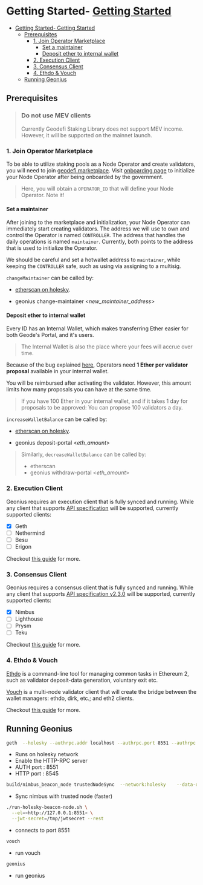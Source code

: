 # Getting Started- [Getting Started](#getting-started)

- [Getting Started- Getting Started](#getting-started--getting-started)
  - [Prerequisites](#prerequisites)
    - [1. Join Operator Marketplace](#1-join-operator-marketplace)
      - [Set a maintainer](#set-a-maintainer)
      - [Deposit ether to internal wallet](#deposit-ether-to-internal-wallet)
    - [2. Execution Client](#2-execution-client)
    - [3. Consensus Client](#3-consensus-client)
    - [4. Ethdo \& Vouch](#4-ethdo--vouch)
  - [Running Geonius](#running-geonius)

## Prerequisites

>
> ### Do not use MEV clients
>
> Currently Geodefi Staking Library does not support MEV income.
> However, it will be supported on the mainnet launch.
>

### 1. Join Operator Marketplace

To be able to utilize staking pools as a Node Operator and create validators, you will need to join [geodefi marketplace](https://www.info.geode.fi/operators). Visit [onboarding page](join.geode.fi) to initialize your Node Operator after being onboarded by the government.

> Here, you will obtain a `OPERATOR_ID` that will define your Node Operator. Note it!

#### Set a maintainer

After joining to the marketplace and initialization, your Node Operator can immediately start creating validators. The address we will use to own and control the Operator is named `CONTROLLER`. The address that handles the daily operations is named `maintainer`. Currently, both points to the address that is used to initialize the Operator.

We should be careful and set a hotwallet address to `maintainer`, while keeping the `CONTROLLER` safe, such as using via assigning to a multisig.

`changeMaintainer` can be called by:

- [etherscan on holesky](https://holesky.etherscan.io/address/0x181C0F3103116Cc02665365c7a5E5574db011D38#writeProxyContract#F5).
<!-- TODO below script -->
- geonius change-maintainer <_new_maintainer_address_>

#### Deposit ether to internal wallet

Every ID has an Internal Wallet, which makes transferring Ether easier for both Geode's Portal, and it's users.

> The Internal Wallet is also the place where your fees will accrue over time.

Because of the bug explained [here](https://medium.com/immunefi/rocketpool-lido-frontrunning-bug-fix-postmortem-e701f26d7971), Operators need **1 Ether per validator proposal** available in your internal wallet.

You will be reimbursed after activating the validator. However, this amount limits how many proposals you can have at the same time.

> If you have 100 Ether in your internal wallet, and if it takes 1 day for proposals to be approved:
> You can propose 100 validators a day.

`increaseWalletBalance` can be called by:

- [etherscan on holesky](https://holesky.etherscan.io/address/0x181C0F3103116Cc02665365c7a5E5574db011D38#writeProxyContract#F12).
<!-- TODO below script -->
- geonius deposit-portal <_eth_amount_>
  
> Similarly, `decreaseWalletBalance` can be called by:
>
> - etherscan
> - geonius withdraw-portal <_eth_amount_>

### 2. Execution Client

Geonius requires an execution client that is fully synced and running.
While any client that supports [API specification](https://ethereum.github.io/execution-apis/api-documentation/) will be supported, currently supported clients:

- [x] Geth
- [ ] Nethermind
- [ ] Besu
- [ ] Erigon

Checkout [this guide](./docs/guides/execution_clients.md) for more.

### 3. Consensus Client

Geonius requires a consensus client that is fully synced and running.
While any client that supports [API specification v2.3.0](https://ethereum.github.io/beacon-APIs/?urls.primaryName=v2.3.0) will be supported, currently supported clients:

- [x] Nimbus
- [ ] Lighthouse
- [ ] Prysm
- [ ] Teku

Checkout [this guide](./docs/guides/consensus_clients.md) for more.

### 4. Ethdo & Vouch

[Ethdo](https://github.com/wealdtech/ethdo) is a command-line tool for managing common tasks in Ethereum 2, such as validator deposit-data generation, voluntary exit etc.

[Vouch](https://github.com/attestantio/vouch) is a multi-node validator client that will create the bridge between the wallet managers: ethdo, dirk, etc.; and eth2 clients.

Checkout [this guide](./docs/guides/ethdo_vouch.md) for more.

## Running Geonius
<!-- TODO -->
```bash
geth  --holesky --authrpc.addr localhost --authrpc.port 8551 --authrpc.vhosts localhost --authrpc.jwtsecret /tmp/jwtsecret --http --http.api eth,net,engine,admin --snapshot=false
```

- Runs on holesky network
- Enable the HTTP-RPC server
- AUTH port : 8551
- HTTP port : 8545

```bash
build/nimbus_beacon_node trustedNodeSync  --network:holesky    --data-dir=build/data/shared_holesky_0    --trusted-node-url=<https://checkpoint-sync.holesky.ethpandaops.io>
```

- Sync nimbus with trusted node (faster)

```bash
./run-holesky-beacon-node.sh \
  --el=<http://127.0.0.1:8551> \
  --jwt-secret=/tmp/jwtsecret --rest
```

- connects to port 8551

```bash
vouch
```

- run vouch

```bash
geonius
```

- run geonius
